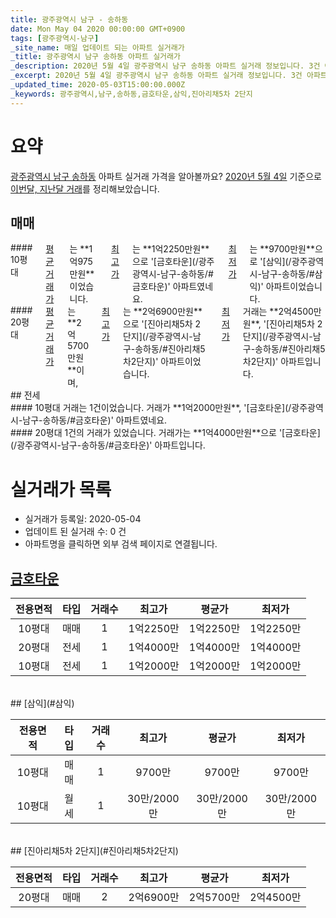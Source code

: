 ```yaml
---
title: 광주광역시 남구 - 송하동
date: Mon May 04 2020 00:00:00 GMT+0900
tags: [광주광역시-남구]
_site_name: 매일 업데이트 되는 아파트 실거래가
_title: 광주광역시 남구 송하동 아파트 실거래가
_description: 2020년 5월 4일 광주광역시 남구 송하동 아파트 실거래 정보입니다. 3건 아파트 정보가 있습니다.
_excerpt: 2020년 5월 4일 광주광역시 남구 송하동 아파트 실거래 정보입니다. 3건 아파트 정보가 있습니다.
_updated_time: 2020-05-03T15:00:00.000Z
_keywords: 광주광역시,남구,송하동,금호타운,삼익,진아리채5차 2단지
---
```





# 요약
<ins>광주광역시 남구 송하동</ins> 아파트 실거래 가격을 알아볼까요? <ins>2020년 5월 4일</ins> 기준으로 <ins>이번달, 지난달 거래</ins>를 정리해보았습니다.

## 매매
<div class="container">
<div class="six columns" markdown="1">
#### 10평대
<ins>평균 거래가</ins>는 **1억975만원**이었습니다. <ins>최고가</ins>는 **1억2250만원**으로 '[금호타운](/광주광역시-남구-송하동/#금호타운)' 아파트였네요. <ins>최저가</ins>는 **9700만원**으로 '[삼익](/광주광역시-남구-송하동/#삼익)' 아파트이었습니다.
</div>
<div class="six columns" markdown="1">
#### 20평대
<ins>평균 거래가</ins>는 **2억5700만원**이며, <ins>최고가</ins>는 **2억6900만원**으로 '[진아리채5차 2단지](/광주광역시-남구-송하동/#진아리채5차2단지)' 아파트이었습니다. <ins>최저가</ins> 거래는 **2억4500만원**, '[진아리채5차 2단지](/광주광역시-남구-송하동/#진아리채5차2단지)' 아파트입니다.
</div>
</div>
## 전세
<div class="container">
<div class="six columns" markdown="1">
#### 10평대
거래는 1건이었습니다. 거래가 **1억2000만원**, '[금호타운](/광주광역시-남구-송하동/#금호타운)' 아파트였네요.
</div>
<div class="six columns" markdown="1">
#### 20평대
1건의 거래가 있었습니다. 거래가는 **1억4000만원**으로 '[금호타운](/광주광역시-남구-송하동/#금호타운)' 아파트입니다.
</div>
</div>



# 실거래가 목록
- 실거래가 등록일: 2020-05-04
- 업데이트 된 실거래 수: 0 건
- 아파트명을 클릭하면 외부 검색 페이지로 연결됩니다.

## [금호타운](#금호타운)

|전용면적|타입|거래수|최고가|평균가|최저가|
|:---:|:---:|:---:|:---:|:---:|:---:|
|10평대|<span class="deal-type-1">매매</span>|1|1억2250만|1억2250만|1억2250만|
|20평대|<span class="deal-type-2">전세</span>|1|1억4000만|1억4000만|1억4000만|
|10평대|<span class="deal-type-2">전세</span>|1|1억2000만|1억2000만|1억2000만|

<br/>
## [삼익](#삼익)

|전용면적|타입|거래수|최고가|평균가|최저가|
|:---:|:---:|:---:|:---:|:---:|:---:|
|10평대|<span class="deal-type-1">매매</span>|1|9700만|9700만|9700만|
|10평대|<span class="deal-type-3">월세</span>|1|30만/2000만|30만/2000만|30만/2000만|

<br/>
## [진아리채5차 2단지](#진아리채5차2단지)

|전용면적|타입|거래수|최고가|평균가|최저가|
|:---:|:---:|:---:|:---:|:---:|:---:|
|20평대|<span class="deal-type-1">매매</span>|2|2억6900만|2억5700만|2억4500만|

<br/>



